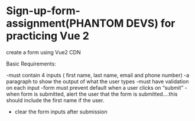 # Sign-up-form-assignment(PHANTOM DEVS) for practicing Vue 2

create a form using Vue2 CDN

Basic Requirements:

-must contain 4 inputs ( first name, last name, email and phone number)
-a paragraph to show the output of what the user types 
-must have validation on each input 
-form must prevent default when a user clicks on “submit”
-when form is submitted, alert the user that the form is submitted....this should include the first name if the user.
- clear the form inputs after submission 




